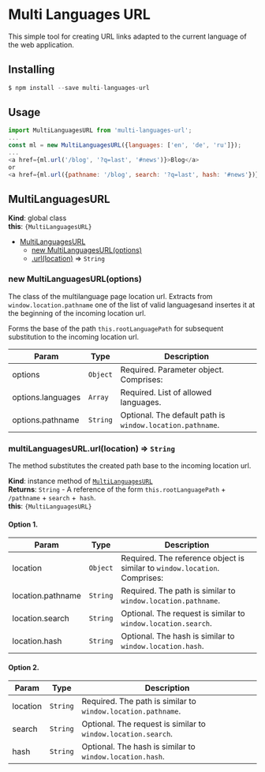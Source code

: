 # Multi Languages URL

This simple tool for creating URL links adapted to the current language of the web application.

## Installing
```js
$ npm install --save multi-languages-url
```

## Usage
```js
import MultiLanguagesURL from 'multi-languages-url';
...
const ml = new MultiLanguagesURL({languages: ['en', 'de', 'ru']});
...
<a href={ml.url('/blog', '?q=last', '#news')}>Blog</a>
or
<a href={ml.url({pathname: '/blog', search: '?q=last', hash: '#news'})}>Blog</a>
```



<a name="MultiLanguagesURL"></a>

## MultiLanguagesURL
**Kind**: global class  
**this**: <code>{MultiLanguagesURL}</code>  

* [MultiLanguagesURL](#MultiLanguagesURL)
    * [new MultiLanguagesURL(options)](#new_MultiLanguagesURL_new)
    * [.url(location)](#MultiLanguagesURL+url) ⇒ <code>String</code>

<a name="new_MultiLanguagesURL_new"></a>

### new MultiLanguagesURL(options)
The class of the multilanguage page location url.
Extracts from `window.location.pathname` one of the list of valid languages ​​and insertes it at the beginning of the incoming location url.

Forms the base of the path `this.rootLanguagePath` for subsequent substitution to the incoming location url.


| Param | Type | Description |
| --- | --- | --- |
| options | <code>Object</code> | Required. Parameter object. Comprises: |
| options.languages | <code>Array</code> | ​​Required. List of allowed languages. |
| options.pathname | <code>String</code> | Optional. The default path is `window.location.pathname`. |

<a name="MultiLanguagesURL+url"></a>

### multiLanguagesURL.url(location) ⇒ <code>String</code>
The method substitutes the created path base to the incoming location url.

**Kind**: instance method of [<code>MultiLanguagesURL</code>](#MultiLanguagesURL)  
**Returns**: <code>String</code> - A reference of the form `this.rootLanguagePath` + `/pathname` + `search` +` hash`.  
**this**: <code>{MultiLanguagesURL}</code>  

#### Option 1.  
| Param | Type | Description |
| --- | --- | --- |
| location | <code>Object</code> | Required. The reference object is similar to `window.location`. Comprises: |
| location.pathname | <code>String</code> | Required. The path is similar to `window.location.pathname`. |
| location.search | <code>String</code> | Optional. The request is similar to `window.location.search`. |
| location.hash | <code>String</code> | Optional. The hash is similar to `window.location.hash`. |

#### Option 2.  
| Param | Type | Description |
| --- | --- | --- |
| location | <code>String</code> | Required. The path is similar to `window.location.pathname`. |
| search | <code>String</code> | Optional. The request is similar to `window.location.search`. |
| hash | <code>String</code> | Optional. The hash is similar to `window.location.hash`. |
